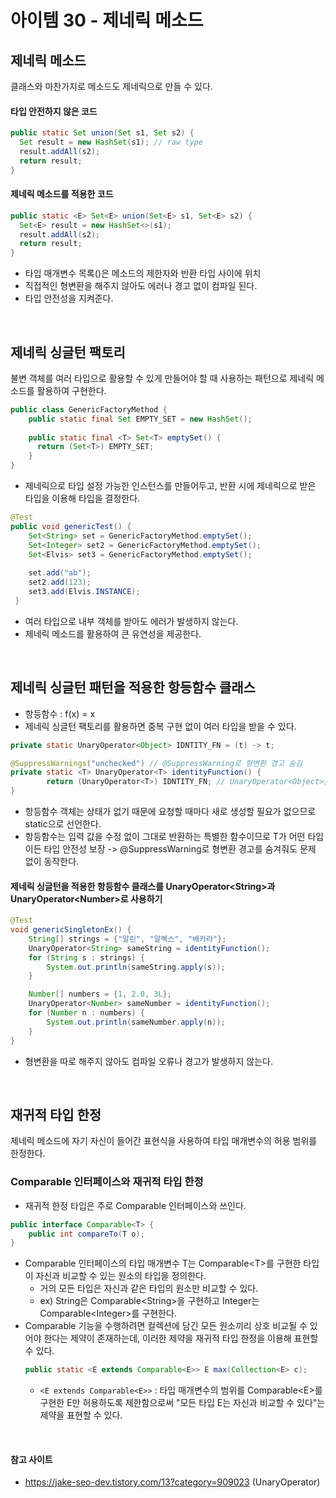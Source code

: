 # 아이템 30 - 제네릭 메소드

## 제네릭 메소드
클래스와 마찬가지로 메소드도 제네릭으로 만들 수 있다.

#### 타입 안전하지 않은 코드
```java
public static Set union(Set s1, Set s2) {
  Set result = new HashSet(s1); // raw type
  result.addAll(s2);
  return result;
}
```
#### 제네릭 메소드를 적용한 코드
```java
public static <E> Set<E> union(Set<E> s1, Set<E> s2) {
  Set<E> result = new HashSet<>(s1);
  result.addAll(s2);
  return result;
}
```
- 타입 매개변수 목록(<E>)은 메소드의 제한자와 반환 타입 사이에 위치
- 직접적인 형변환을 해주지 않아도 에러나 경고 없이 컴파일 된다.
- 타입 안전성을 지켜준다.
<br>

## 제네릭 싱글턴 팩토리
불변 객체를 여러 타입으로 활용할 수 있게 만들어야 할 때 사용하는 패턴으로 제네릭 메소드를 활용하여 구현한다.
```java
public class GenericFactoryMethod { 
    public static final Set EMPTY_SET = new HashSet(); 
  
    public static final <T> Set<T> emptySet() { 
      return (Set<T>) EMPTY_SET; 
    } 
}
```
- 제네릭으로 타입 설정 가능한 인스턴스를 만들어두고, 반환 시에 제네릭으로 받은 타입을 이용해 타입을 결정한다.
```java
@Test 
public void genericTest() { 
    Set<String> set = GenericFactoryMethod.emptySet(); 
    Set<Integer> set2 = GenericFactoryMethod.emptySet(); 
    Set<Elvis> set3 = GenericFactoryMethod.emptySet(); 
    
    set.add("ab"); 
    set2.add(123); 
    set3.add(Elvis.INSTANCE); 
 }
```
- 여러 타입으로 내부 객체를 받아도 에러가 발생하지 않는다.
- 제네릭 메소드를 활용하여 큰 유연성을 제공한다.
<br>
	
## 제네릭 싱글턴 패턴을 적용한 항등함수 클래스
- 항등함수 : f(x) = x
- 제네릭 싱글턴 팩토리를 활용하면 중복 구현 없이 여러 타입을 받을 수 있다.
```java
private static UnaryOperator<Object> IDNTITY_FN = (t) -> t;

@SuppressWarnings("unchecked") // @SuppressWarning로 형변환 경고 숨김
private static <T> UnaryOperator<T> identityFunction() {
		return (UnaryOperator<T>) IDNTITY_FN; // UnaryOperator<Object>를 UnaryOperator<T>로 형변환하는 과정에서 경고 발생
}
```
- 항등함수 객체는 상태가 없기 때문에 요청할 때마다 새로 생성할 필요가 없으므로 static으로 선언한다.
- 항등함수는 입력 값을 수정 없이 그대로 반환하는 특별한 함수이므로 T가 어떤 타입이든 타입 안전성 보장 -> @SuppressWarning로 형변환 경고를 숨겨줘도 문제 없이 동작한다.
#### 제네릭 싱글턴을 적용한 항등함수 클래스를 UnaryOperator\<String>과 UnaryOperator\<Number>로 사용하기
```java
@Test
void genericSingletonEx() {
    String[] strings = {"알린", "알렉스", "배카라"};
    UnaryOperator<String> sameString = identityFunction();
    for (String s : strings) {
        System.out.println(sameString.apply(s));
    }

    Number[] numbers = {1, 2.0, 3L};
    UnaryOperator<Number> sameNumber = identityFunction();
    for (Number n : numbers) {
        System.out.println(sameNumber.apply(n));
    }
}
```
- 형변환을 따로 해주지 않아도 컴파일 오류나 경고가 발생하지 않는다.
<br>
    
## 재귀적 타입 한정
제네릭 메소드에 자기 자신이 들어간 표현식을 사용하여 타입 매개변수의 허용 범위를 한정한다.

### Comparable 인터페이스와 재귀적 타입 한정
- 재귀적 한정 타입은 주로 Comparable 인터페이스와 쓰인다.
```java
public interface Comparable<T> {
    public int compareTo(T o);
}
```
- Comparable 인터페이스의 타입 매개변수 T는 Comparable\<T>를 구현한 타입이 자신과 비교할 수 있는 원소의 타입을 정의한다.
    - 거의 모든 타입은 자신과 같은 타입의 원소만 비교할 수 있다.
    - ex) String은 Comparable\<String>을 구현하고 Integer는 Comparable\<Integer>를 구현한다.
- Comparable 기능을 수행하려면 컬렉션에 담긴 모든 원소끼리 상호 비교될 수 있어야 한다는 제약이 존재하는데, 이러한 제약을 재귀적 타입 한정을 이용해 표현할 수 있다.
    ```java
    public static <E extends Comparable<E>> E max(Collection<E> c);
    ```
    - `<E extends Comparable<E>>` : 타입 매개변수의 범위를 Comparable\<E>를 구현한 E만 허용하도록 제한함으로써 "모든 타입 E는 자신과 비교할 수 있다"는 제약을 표현할 수 있다.
    
<br>
  
#### 참고 사이트
- https://jake-seo-dev.tistory.com/13?category=909023 (UnaryOperator)
